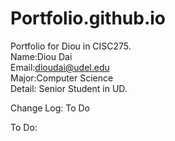 # Portfolio.github.io
Portfolio for Diou in CISC275.  
Name:Diou Dai  
Email:dioudai@udel.edu  
Major:Computer Science  
Detail:   Senior Student in UD.
  
Change Log:
  To Do
  
To Do:
